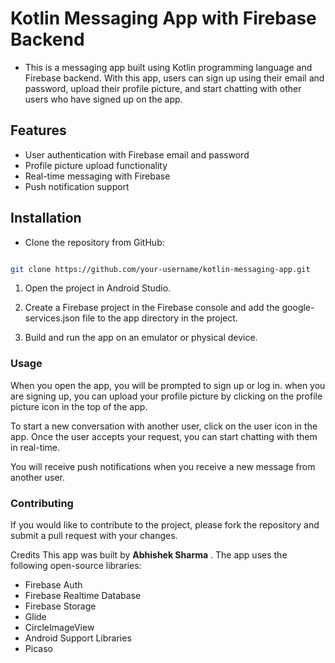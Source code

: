 # __Kotlin Messaging App with Firebase Backend__
- This is a messaging app built using Kotlin programming language and Firebase backend. With this app, users can sign up using their email and password, upload their profile picture, and start chatting with other users who have signed up on the app.

## __Features__
- User authentication with Firebase email and password
- Profile picture upload functionality
- Real-time messaging with Firebase
- Push notification support
## __Installation__

- Clone the repository from GitHub:

``` bash

git clone https://github.com/your-username/kotlin-messaging-app.git
````
1. Open the project in Android Studio.

2. Create a Firebase project in the Firebase console and add the google-services.json file to the app directory in the project.

3. Build and run the app on an emulator or physical device.

### Usage
When you open the app, you will be prompted to sign up or log in. when you are signing up, you can upload your profile picture by clicking on the profile picture icon in the top of the app.

To start a new conversation with another user, click on the user icon in the app. Once the user accepts your request, you can start chatting with them in real-time.

You will receive push notifications when you receive a new message from another user.

### Contributing
If you would like to contribute to the project, please fork the repository and submit a pull request with your changes.

Credits
This app was built by __Abhishek Sharma__ . The app uses the following open-source libraries:

- Firebase Auth
- Firebase Realtime Database
- Firebase Storage
- Glide
- CircleImageView
- Android Support Libraries
- Picaso

